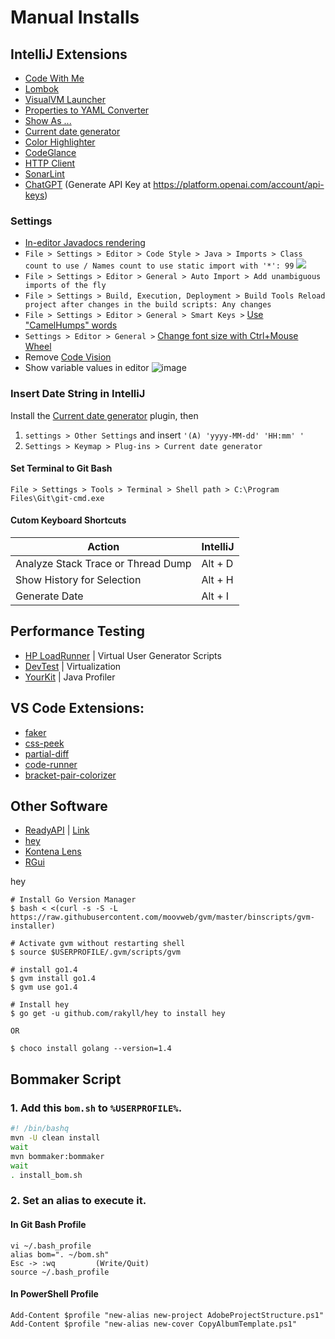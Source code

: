 # Manual Installs

## IntelliJ Extensions

* [Code With Me](https://plugins.jetbrains.com/plugin/14896-code-with-me)
* [Lombok​](https://plugins.jetbrains.com/plugin/6317-lombok)
* [VisualVM Launcher](https://plugins.jetbrains.com/plugin/7115-visualvm-launcher)
* [Properties to YAML Converter](https://plugins.jetbrains.com/plugin/8000-properties-to-yaml-converter)
* [Show As .​.​.​](https://plugins.jetbrains.com/plugin/7010-show-as--)
* [Current date generator](https://plugins.jetbrains.com/plugin/9722-current-date-generator)
* [Color Highlighter](https://plugins.jetbrains.com/plugin/13309-color-highlighter)
* [CodeGlance](https://plugins.jetbrains.com/plugin/7275-codeglance)
* [HTTP Client](https://plugins.jetbrains.com/plugin/13121-http-client)
* [SonarLint](https://plugins.jetbrains.com/plugin/7973-sonarlint)
* [ChatGPT](https://plugins.jetbrains.com/plugin/20603-chatgpt) (Generate API Key at https://platform.openai.com/account/api-keys)

### Settings

* [In-editor Javadocs rendering](https://blog.jetbrains.com/idea/2020/03/intellij-idea-2020-1-eap8/)
* `File > Settings > Editor > Code Style > Java > Imports > Class count to use / Names count to use static import with '*': 99`
![](https://i.ibb.co/mtzscvD/image.png)
* `File > Settings > Editor > General > Auto Import > Add unambiguous imports of the fly`
* `File > Settings > Build, Execution, Deployment > Build Tools Reload project after changes in the build scripts: Any changes`
* `File > Settings > Editor > General > Smart Keys >` [Use "CamelHumps" words](https://stackoverflow.com/questions/52034981/shortcut-for-selection-till-next-capital-letter-intellij-android-studio/52035699)
* `Settings > Editor > General >` [Change font size with Ctrl+Mouse Wheel](https://www.jetbrains.com/go/guide/tips/change-font-size-using-mouse-wheel/#:~:text=Turn%20on%20the%20feature%20in,font%20size%20of%20your%20editor.)
* Remove [Code Vision](https://intellij-support.jetbrains.com/hc/en-us/community/posts/7175166585618-Inlay-hints-for-usages-not-always-present)
* Show variable values in editor ![image](https://github.com/ethanmiller1/PowerShell/assets/40644725/362c836d-9e29-4929-a1d3-7dd04e8e1568)

### Insert Date String in IntelliJ
Install the [Current date generator](https://plugins.jetbrains.com/plugin/9722-current-date-generator) plugin, then 
1. `settings > Other Settings` and insert `'(A) 'yyyy-MM-dd' 'HH:mm' '`
1. `Settings > Keymap > Plug-ins > Current date generator`

#### Set Terminal to Git Bash

`File > Settings > Tools > Terminal > Shell path > C:\Program Files\Git\git-cmd.exe`
#### Cutom Keyboard Shortcuts

| Action                             | IntelliJ |
| ---------------------------------- | -------- |
| Analyze Stack Trace or Thread Dump | Alt + D  |
| Show History for Selection         | Alt + H  |
| Generate Date                      | Alt + I  |

## Performance Testing

* [HP LoadRunner](https://www.microfocus.com/en-us/products/loadrunner-professional/download) | Virtual User Generator Scripts
* [DevTest](https://techdocs.broadcom.com/us/en/ca-enterprise-software/devops/devtest-solutions/10-4/installing/preinstallation/download-devtest-solutions-installers.html) | Virtualization
* [YourKit](https://www.yourkit.com/java/profiler/download/) | Java Profiler

## VS Code Extensions:
* [faker](https://marketplace.visualstudio.com/items?itemName=deerawan.vscode-faker)
* [css-peek](https://marketplace.visualstudio.com/items?itemName=pranaygp.vscode-css-peek)
* [partial-diff](https://marketplace.visualstudio.com/items?itemName=ryu1kn.partial-diff)
* [code-runner](https://marketplace.visualstudio.com/items?itemName=formulahendry.code-runner)
* [bracket-pair-colorizer](https://marketplace.visualstudio.com/items?itemName=CoenraadS.bracket-pair-colorizer)

## Other Software


* [ReadyAPI](https://support.smartbear.com/readyapi/downloads/) | [Link](http://dl.eviware.com/ready-api/readyapi.htm#_ga=2.106282307.1992450419.1595886902-161299662.1594941619&_gac=1.47633109.1594941620.Cj0KCQjw9b_4BRCMARIsADMUIyqznHF43h5zO6F54wcpdJcIYE771VYZla6UoeBNV-zGdl1PXBCBJAsaAo0SEALw_wcB)
* [hey](https://github.com/rakyll/hey)
* [Kontena Lens](https://k8slens.dev/)
* [RGui](https://archive.linux.duke.edu/cran/)

hey
```
# Install Go Version Manager
$ bash < <(curl -s -S -L https://raw.githubusercontent.com/moovweb/gvm/master/binscripts/gvm-installer)

# Activate gvm without restarting shell
$ source $USERPROFILE/.gvm/scripts/gvm

# install go1.4
$ gvm install go1.4
$ gvm use go1.4

# Install hey
$ go get -u github.com/rakyll/hey to install hey

OR

$ choco install golang --version=1.4
```




## Bommaker Script

### 1. Add this `bom.sh` to `%USERPROFILE%`.
```sh
#! /bin/bashq
mvn -U clean install
wait
mvn bommaker:bommaker
wait
. install_bom.sh
```

### 2. Set an alias to execute it.

#### In Git Bash Profile

```
vi ~/.bash_profile
alias bom=". ~/bom.sh"
Esc -> :wq         (Write/Quit)
source ~/.bash_profile
```

#### In PowerShell Profile
```
Add-Content $profile "new-alias new-project AdobeProjectStructure.ps1"
Add-Content $profile "new-alias new-cover CopyAlbumTemplate.ps1"
```
